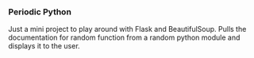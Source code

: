 ### Periodic Python

Just a mini project to play around with Flask and BeautifulSoup. Pulls the documentation for random function from a
 random python module and displays it to the user.